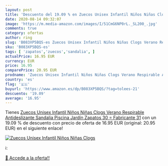 ```yaml
---
layout: post
title: 'Descuento del 19.09 % en Zuecos Unisex Infantil Niños Niñas Clogs'
date: 2020-08-14 09:32:07
image: 'https://m.media-amazon.com/images/I/51CmG6NP0rL._SL200_.jpg'
comments: true
category: ofertas
author: ring
slug: 'B083XP5BQS-es Zuecos Unisex Infantil Niños Niñas Clogs Verano Respirable...'
sku: 'B083XP5BQS-es'
tags: [ 'zapatos','zuecos','sandalia', ]
actualPrice: 16.95 EUR
currency: EUR
price: 16.95
comparePrice: 20.95 EUR
prodname: 'Zuecos Unisex Infantil Niños Niñas Clogs Verano Respirable Antideslizante Sandalia Piscina Jardín Zapatos 30 = Fabricante 31'
country: 'es'
flag: '🇪🇸'
buyurl: 'https://www.amazon.es/dp/B083XP5BQS/?tag=tolees-21'
descuento: '19.09'
average: '16.95'
---
```


Tienes [Zuecos Unisex Infantil Niños Niñas Clogs Verano Respirable Antideslizante Sandalia Piscina Jardín Zapatos 30 = Fabricante 31](https://www.amazon.es/dp/B083XP5BQS/?tag=tolees-21) con un 19.09 % de descuento con precio de oferta de 16.95 EUR (original: 20.95 EUR) en el siguiente enlace!

[![Zuecos Unisex Infantil Niños Niñas Clogs](https://m.media-amazon.com/images/I/51CmG6NP0rL._SL200_.jpg)](https://www.amazon.es/dp/B083XP5BQS/?tag=tolees-21)

ℹ️:


[🛒 Accede a la oferta!!](https://www.amazon.es/dp/B083XP5BQS/?tag=tolees-21)
